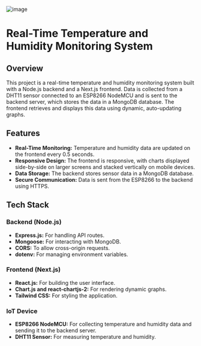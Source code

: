 ![image](https://github.com/user-attachments/assets/0f3cbb55-82b9-4c1e-896e-c806765127a9)

# Real-Time Temperature and Humidity Monitoring System

## Overview

This project is a real-time temperature and humidity monitoring system built with a Node.js backend and a Next.js frontend. Data is collected from a DHT11 sensor connected to an ESP8266 NodeMCU and is sent to the backend server, which stores the data in a MongoDB database. The frontend retrieves and displays this data using dynamic, auto-updating graphs.

## Features

- **Real-Time Monitoring:** Temperature and humidity data are updated on the frontend every 0.5 seconds.
- **Responsive Design:** The frontend is responsive, with charts displayed side-by-side on larger screens and stacked vertically on mobile devices.
- **Data Storage:** The backend stores sensor data in a MongoDB database.
- **Secure Communication:** Data is sent from the ESP8266 to the backend using HTTPS.

## Tech Stack

### Backend (Node.js)
- **Express.js:** For handling API routes.
- **Mongoose:** For interacting with MongoDB.
- **CORS:** To allow cross-origin requests.
- **dotenv:** For managing environment variables.

### Frontend (Next.js)
- **React.js:** For building the user interface.
- **Chart.js and react-chartjs-2:** For rendering dynamic graphs.
- **Tailwind CSS:** For styling the application.

### IoT Device
- **ESP8266 NodeMCU:** For collecting temperature and humidity data and sending it to the backend server.
- **DHT11 Sensor:** For measuring temperature and humidity.
